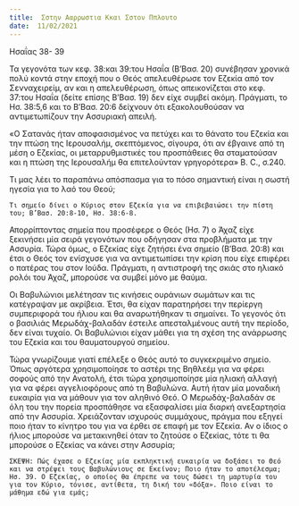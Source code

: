 ```yaml
---
title:  Σστην Ααρρωστια Κκαι Σστον Ππλουτο
date:  11/02/2021
---
```


Ησαΐας 38- 39

Τα γεγονότα των κεφ. 38:και 39:του Ησαΐα (Β’Βασ. 20) συνέβησαν χρονικά πολύ κοντά στην εποχή που ο Θεός απελευθέρωσε τον Εζεκία από τον Σενναχειρείμ, αν και η απελευθέρωση, όπως απεικονίζεται στο κεφ. 37:του Ησαΐα (δείτε επίσης Β’Βασ. 19) δεν είχε συμβεί ακόμη. Πράγματι, το Ησ. 38:5,6 και το Β’Βασ. 20:6 δείχνουν ότι εξακολουθούσαν να αντιμετωπίζουν την Ασσυριακή απειλή.

«Ο Σατανάς ήταν αποφασισμένος να πετύχει και το θάνατο του Εζεκία και την πτώση της Ιερουσαλήμ, σκεπτόμενος, σίγουρα, ότι αν έβγαινε από τη μέση ο Εζεκίας, οι μεταρρυθμιστικές του προσπάθειες θα σταματούσαν και η πτώση της Ιερουσαλήμ θα επιτελούνταν γρηγορότερα» B. C., σ.240.

Τι μας λέει το παραπάνω απόσπασμα για το πόσο σημαντική είναι η σωστή ηγεσία για το λαό του Θεού;

`Τι σημείο δίνει ο Κύριος στον Εζεκία για να επιβεβαιώσει την πίστη του; Β’Βασ. 20:8-10, Ησ. 38:6-8.`

Απορρίπτοντας σημεία που προσέφερε ο Θεός (Ησ. 7) ο Άχαζ είχε ξεκινήσει μία σειρά γεγονότων που οδήγησαν στα προβλήματα με την Ασσυρία. Τώρα όμως, ο Εζεκίας είχε ζητήσει ένα σημείο (Β’Βασ. 20:8) και έτσι ο Θεός τον ενίσχυσε για να αντιμετωπίσει την κρίση που είχε επιφέρει ο πατέρας του στον Ιούδα. Πράγματι, η αντιστροφή της σκιάς στο ηλιακό ρολόι του Άχαζ, μπορούσε να συμβεί μόνο με θαύμα.

Οι Βαβυλώνιοι μελέτησαν τις κινήσεις ουράνιων σωμάτων και τις κατέγραψαν με ακρίβεια. Έτσι, θα είχαν παρατηρήσει την περίεργη συμπεριφορά του ήλιου και θα αναρωτήθηκαν τι σημαίνει. Το γεγονός ότι ο βασιλιάς Μερωδάχ-βαλαδάν έστειλε απεσταλμένους αυτή την περίοδο, δεν είναι τυχαίο. Οι Βαβυλώνιοι είχαν μάθει για τη σχέση της ανάρρωσης του Εζεκία και του θαυματουργού σημείου.

Τώρα γνωρίζουμε γιατί επέλεξε ο Θεός αυτό το συγκεκριμένο σημείο. Όπως αργότερα χρησιμοποίησε το αστέρι της Βηθλεέμ για να φέρει σοφούς από την Ανατολή, έτσι τώρα χρησιμοποίησε μία ηλιακή αλλαγή για να φέρει αγγελιοφόρους από τη Βαβυλώνα. Αυτή ήταν μία μοναδική ευκαιρία για να μάθουν για τον αληθινό Θεό. Ο Μερωδάχ-βαλαδάν σε όλη του την πορεία προσπάθησε να εξασφαλίσει μία διαρκή ανεξαρτησία από την Ασσυρία. Χρειάζονταν ισχυρούς συμμάχους, πράγμα που εξηγεί ποιο ήταν το κίνητρο του για να έρθει σε επαφή με τον Εζεκία. Αν ο ίδιος ο ήλιος μπορούσε να μετακινηθεί όταν το ζητούσε ο Εζεκίας, τότε τι θα μπορούσε ο Εζεκίας να κάνει στην Ασσυρία;

`ΣΚΕΨΗ: Πώς έχασε ο Εζεκίας μία εκπληκτική ευκαιρία να δοξάσει το Θεό και να στρέψει τους Βαβυλώνιους σε Εκείνον; Ποιο ήταν το αποτέλεσμα; Ησ. 39. Ο Εζεκίας, ο οποίος θα έπρεπε να τους δώσει τη μαρτυρία του για τον Κύριο, τόνισε, αντίθετα, τη δική του «δόξα». Ποιο είναι το μάθημα εδώ για εμάς;`